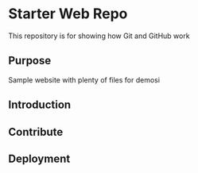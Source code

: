 # Starter Web Repo

This repository is for showing how Git and GitHub work

## Purpose

Sample website with plenty of files for demosi


## Introduction

## Contribute

## Deployment 
